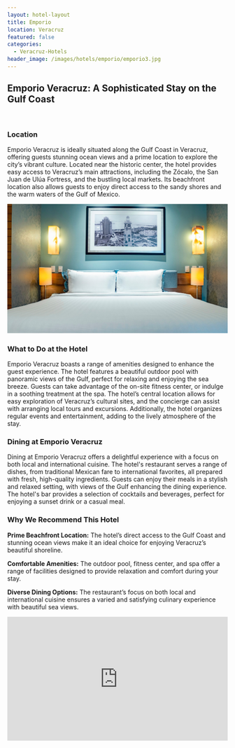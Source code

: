 ```yaml
---
layout: hotel-layout
title: Emporio
location: Veracruz
featured: false
categories:
  - Veracruz-Hotels
header_image: /images/hotels/emporio/emporio3.jpg
---
```

## Emporio Veracruz: A Sophisticated Stay on the Gulf Coast

&nbsp;

### Location

Emporio Veracruz is ideally situated along the Gulf Coast in Veracruz, offering guests stunning ocean views and a prime location to explore the city’s vibrant culture. Located near the historic center, the hotel provides easy access to Veracruz’s main attractions, including the Zócalo, the San Juan de Ulúa Fortress, and the bustling local markets. Its beachfront location also allows guests to enjoy direct access to the sandy shores and the warm waters of the Gulf of Mexico.

![](/images/hotels/emporio/emporio4.jpg)

### What to Do at the Hotel

Emporio Veracruz boasts a range of amenities designed to enhance the guest experience. The hotel features a beautiful outdoor pool with panoramic views of the Gulf, perfect for relaxing and enjoying the sea breeze. Guests can take advantage of the on-site fitness center, or indulge in a soothing treatment at the spa. The hotel’s central location allows for easy exploration of Veracruz’s cultural sites, and the concierge can assist with arranging local tours and excursions. Additionally, the hotel organizes regular events and entertainment, adding to the lively atmosphere of the stay.

### Dining at Emporio Veracruz

Dining at Emporio Veracruz offers a delightful experience with a focus on both local and international cuisine. The hotel's restaurant serves a range of dishes, from traditional Mexican fare to international favorites, all prepared with fresh, high-quality ingredients. Guests can enjoy their meals in a stylish and relaxed setting, with views of the Gulf enhancing the dining experience. The hotel's bar provides a selection of cocktails and beverages, perfect for enjoying a sunset drink or a casual meal.

### Why We Recommend This Hotel

**Prime Beachfront Location:** The hotel’s direct access to the Gulf Coast and stunning ocean views make it an ideal choice for enjoying Veracruz’s beautiful shoreline.&nbsp;

**Comfortable Amenities:** The outdoor pool, fitness center, and spa offer a range of facilities designed to provide relaxation and comfort during your stay.&nbsp;

**Diverse Dining Options:** The restaurant’s focus on both local and international cuisine ensures a varied and satisfying culinary experience with beautiful sea views.&nbsp;

<style>.embed-container { position: relative; padding-bottom: 56.25%; height: 0; overflow: hidden; max-width: 100%; } .embed-container iframe, .embed-container object, .embed-container embed { position: absolute; top: 0; left: 0; width: 100%; height: 100%; }</style>

<div class="embed-container"><iframe src="https://www.youtube.com/embed/rX_3uqKVlZY" frameborder="0" allowfullscreen=""></iframe></div>